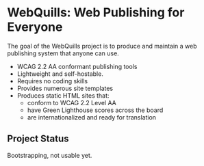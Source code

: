 # WebQuills: Web Publishing for Everyone

The goal of the WebQuills project is to produce and maintain a web publishing system that anyone can use.

- WCAG 2.2 AA conformant publishing tools
- Lightweight and self-hostable.
- Requires no coding skills
- Provides numerous site templates
- Produces static HTML sites that:
    * conform to WCAG 2.2 Level AA
    * have Green Lighthouse scores across the board
    * are internationalized and ready for translation


## Project Status

Bootstrapping, not usable yet.
